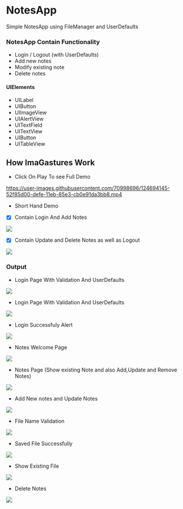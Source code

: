 # NotesApp
 Simple NotesApp using FileManager and UserDefaults


### NotesApp Contain Functionality

- Login / Logout (with UserDefaults)
- Add new notes
- Modify existing note
- Delete notes

#### UIElements
 
 - UILabel
 - UIButton
 - UIImageView
 - UIAlertView
 - UITextField
 - UITextView
 - UIButton
 - UITableView
 
 ## How ImaGastures Work
 
 - Click On Play To see Full Demo
 
 



https://user-images.githubusercontent.com/70998696/124694145-52f85d00-defe-11eb-85e3-cb0e91da3bb8.mp4



 

 - Short Hand Demo
 - [x] Contain Login And Add Notes
 
 ![](FileManager/Output/NotesApp.gif)
 
 - [x] Contain Update and Delete Notes as well as Logout
 
 ![](FileManager/Output/NotesApp2.gif)
 
 ### Output
  - Login Page With Validation And UserDefaults

![](FileManager/Output/validation.png)

  - Login Page With Validation And UserDefaults

![](FileManager/Output/1.png)

 - Login Successfuly Alert

![](FileManager/Output/2.png)

 - Notes Welcome Page

![](FileManager/Output/3.png)

 - Notes Page (Show existing Note and also Add,Update and Remove Notes)

![](FileManager/Output/4.png)

 - Add New notes and Update Notes

![](FileManager/Output/5.png)

- File Name Validation

![](FileManager/Output/6.png)

- Saved File Successfully

![](FileManager/Output/7.png)

- Show Existing File

![](FileManager/Output/8.png)

- Delete Notes

![](FileManager/Output/9.png)
